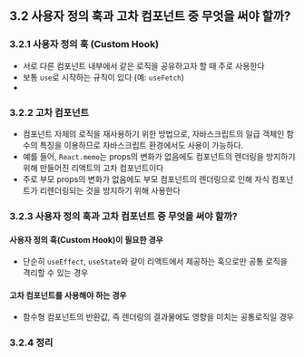 ## 3.2 사용자 정의 훅과 고차 컴포넌트 중 무엇을 써야 할까?

### 3.2.1 사용자 정의 훅 (Custom Hook)

- 서로 다른 컴포넌트 내부에서 같은 로직을 공유하고자 할 때 주로 사용한다
- 보통 `use`로 시작하는 규칙이 있다 (예: `useFetch`)
-

### 3.2.2 고차 컴포넌트

- 컴포넌트 자체의 로직을 재사용하기 위한 방법으로, 자바스크립트의 일급 객체인 함수의 특징을 이용하므로 자바스크립트 환경에서도 사용이 가능하다.
- 예를 들어, `React.memo`는 props의 변화가 없음에도 컴포넌트의 렌더링을 방지하기 위해 만들어진 리액트의 고차 컴포넌트이다
- 주로 부모 props의 변화가 없음에도 부모 컴포넌트의 렌더링으로 인해 자식 컴포넌트가 리렌더링되는 것을 방지하기 위해 사용한다

### 3.2.3 사용자 정의 훅과 고차 컴포넌트 중 무엇을 써야 할까?

#### 사용자 정의 훅(Custom Hook)이 필요한 경우

- 단순히 `useEffect`, `useState`와 같이 리액트에서 제공하는 훅으로만 공통 로직을 격리할 수 있는 경우

#### 고차 컴포넌트를 사용해야 하는 경우

- 함수형 컴포넌트의 반환값, 즉 렌더링의 결과물에도 영향을 미치는 공통로직일 경우

### 3.2.4 정리
